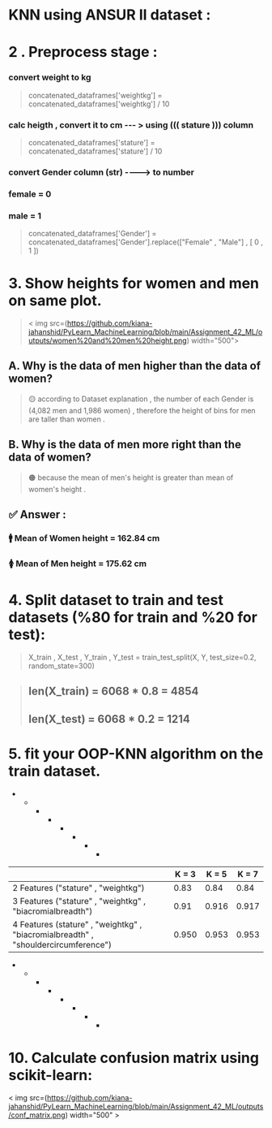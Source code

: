 # KNN using ANSUR II dataset :

# 2 . Preprocess stage :

### convert weight to kg 
> concatenated_dataframes['weightkg'] =  concatenated_dataframes['weightkg'] / 10

### calc heigth , convert it to cm --- > using (((  stature  )))  column 

> concatenated_dataframes['stature'] = concatenated_dataframes['stature'] / 10


### convert Gender column (str) ----> to number 
### female = 0 
### male   = 1

> concatenated_dataframes['Gender'] = concatenated_dataframes['Gender'].replace(["Female" , "Male"] , [ 0 , 1 ])

#
#
#
# 3. Show heights for women and men on same plot.

> < img src=(https://github.com/kiana-jahanshid/PyLearn_MachineLearning/blob/main/Assignment_42_ML/outputs/women%20and%20men%20height.png)  width="500">

## A. Why is the data of men higher than the data of women?

> 🟡 according to Dataset explanation  , the number of each Gender is (4,082 men and 1,986 women) , therefore the height of bins for men are taller than women . 

## ‌B. Why is the data of men more right than the data of women?
> 🟠 because the mean of men's height is greater than mean of women's height . 

## ✅ Answer :  

### 🚹 Mean of Women height =  162.84 cm 
### 🚺 Mean of Men height   =  175.62 cm 

#
#
#
#

# 4. Split dataset to train and test datasets (%80 for train and %20 for test):

> X_train , X_test , Y_train , Y_test = train_test_split(X, Y, test_size=0.2, random_state=300)

> ## len(X_train) =  6068 * 0.8 = 4854 
> ## len(X_test) = 6068 * 0.2 = 1214

#
#
#

# 5. fit your OOP-KNN algorithm on the train dataset.

+ + + + + + + + 


|  |  K = 3  |  K = 5  |  K = 7 |
|---------------| --------------- | --------------- | --------------- |
|2 Features ("stature" , "weightkg")|  0.83   | 0.84  | 0.84  |
|3 Features ("stature" , "weightkg" , "biacromialbreadth") |  0.91   | 0.916  | 0.917  |
|4 Features (stature" , "weightkg" , "biacromialbreadth" , "shouldercircumference")|  0.950  | 0.953  | 0.953  |


+ + + + + + + +  
# 
# 10. Calculate confusion matrix using scikit-learn:

< img src=(https://github.com/kiana-jahanshid/PyLearn_MachineLearning/blob/main/Assignment_42_ML/outputs/conf_matrix.png) width="500" >

